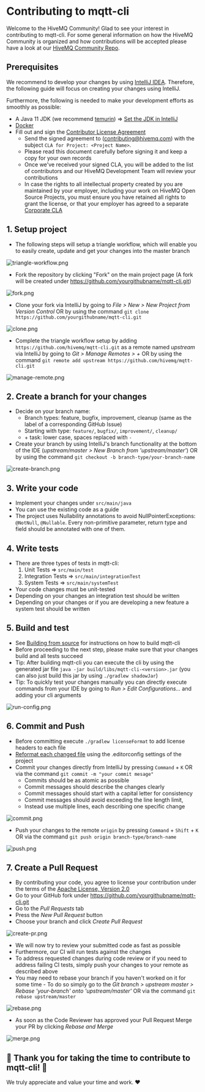 # Contributing to mqtt-cli

Welcome to the HiveMQ Community! Glad to see your interest in contributing to mqtt-cli.
For some general information on how the HiveMQ Community is organized and how contributions will be accepted please have a look at 
our [HiveMQ Community Repo](https://github.com/hivemq/hivemq-community). 

## Prerequisites

We recommend to develop your changes by using [IntelliJ IDEA](https://www.jetbrains.com/idea/). 
Therefore, the following guide will focus on creating your changes using IntelliJ. 

Furthermore, the following is needed to make your development efforts as smoothly as possible:
- A Java 11 JDK (we recommend [temurin](https://adoptium.net/de/temurin/releases/?version=11)) => [Set the JDK in IntelliJ](https://www.jetbrains.com/help/idea/sdk.html)
- [Docker](https://www.docker.com/) 
- Fill out and sign the [Contributor License Agreement](https://www.hivemq.com/downloads/Contributor_License_Agreement.pdf)
  - Send the signed agreement  to (contributing@hivemq.com) with the subject `CLA for Project: <Project Name>`.
  - Please read this document carefully before signing it and keep a copy for your own records
  - Once we've received your signed CLA, you will be added to the list of contributors and our HiveMQ Development Team will review your contributions
  - In case the rights to all intellectual property created by you are maintained by your employer, including your work on HiveMQ Open Source Projects, you must ensure you have retained all rights to grant the license, or that your employer has agreed to a separate [Corporate CLA](https://www.hivemq.com/downloads/Corporate_Contributor_License_Agreement.pdf)



## 1. Setup project

- The following steps will setup a triangle workflow, which will enable you to easily create, update and get your changes into the master branch 

![triangle-workflow.png](img/triangle-workflow.png)

- Fork the repository by clicking "Fork" on the main project page (A fork will be created under https://github.com/yourgithubname/mqtt-cli.git)

![fork.png](img/fork.png)
- Clone your fork via IntelliJ by going to <i>File > New > New Project from Version Control</i> OR by using the command `git clone https://github.com/yourgithubname/mqtt-cli.git`

![clone.png](img/clone.png)

- Complete the triangle workflow setup by adding `https://github.com/hivemq/mqtt-cli.git` as a remote named _upstream_ via IntelliJ by going to <i>Git > Manage Remotes > + </i> OR by using the command `git remote add upstream https://github.com/hivemq/mqtt-cli.git` 

![manage-remote.png](img/manage-remote.png) 


## 2. Create a branch for your changes

- Decide on your branch name:
  - Branch types: feature, bugfix, improvement, cleanup (same as the label of a corresponding GitHub Issue)
  - Starting with type: `feature/`, `bugfix/`, `improvement/`, `cleanup/`
  - \+ task: lower case, spaces replaced with `-`
- Create your branch by using IntelliJ's branch functionality at the bottom of the IDE (<i>upstream/master > New Branch from 'upstream/master'</i>) OR by using the command `git checkout -b branch-type/your-branch-name`

![create-branch.png](img/create-branch.png)

## 3. Write your code

- Implement your changes under `src/main/java`
- You can use the existing code as a guide
- The project uses Nullability annotations to avoid NullPointerExceptions: `@NotNull`, `@Nullable`. 
  Every non-primitive parameter, return type and field should be annotated with one of them.

## 4. Write tests

- There are three types of tests in mqtt-cli:
  1. Unit Tests => `src/main/test`
  2. Integration Tests => `src/main/integrationTest`
  3. System Tests => `src/main/systemTest`
- Your code changes must be unit-tested
- Depending on your changes an integration test should be written
- Depending on your changes or if you are developing a new feature a system test should be written

## 5. Build and test

- See [Building from source](https://hivemq.github.io/mqtt-cli/docs/installation/#building-from-source) for instructions on how to build mqtt-cli
- Before proceeding to the next step, please make sure that your changes build and all tests succeed
- Tip: After building mqtt-cli you can execute the cli by using the generated jar file `java -jar build/libs/mqtt-cli-<version>.jar` (you can also just build this jar by using `./gradlew shadowJar`)
- Tip: To quickly test your changes manually you can directly execute commands from your IDE by going to <i>Run > Edit Configurations...</i> and adding your cli arguments

![run-config.png](img/run-config.png)


## 6. Commit and Push
- Before committing execute `./gradlew licenseFormat` to add license headers to each file
- [Reformat each changed file](https://www.jetbrains.com/help/idea/reformat-and-rearrange-code.html#reformat_file) using the .editorconfig settings of the project
- Commit your changes directly from IntelliJ by pressing `Command` + `K` OR via the command `git commit -m "your commit mesage"`
  - Commits should be as atomic as possible
  - Commit messages should describe the changes clearly
  - Commit messages should start with a capital letter for consistency
  - Commit messages should avoid exceeding the line length limit,
  - Instead use multiple lines, each describing one specific change

![commit.png](img/commit.png)

- Push your changes to the remote `origin` by pressing `Command` + `Shift` + `K` OR via the command `git push origin branch-type/branch-name`

![push.png](img/push.png)

## 7. Create a Pull Request

- By contributing your code, you agree to license your contribution under the terms of the
  [Apache License, Version 2.0](https://github.com/hivemq/hivemq-mqtt-client/blob/develop/LICENSE)
- Go to your GitHub fork under https://github.com/yourgithubname/mqtt-cli.git
- Go to the <i>Pull Requests</i> tab
- Press the <i>New Pull Request</i> button
- Choose your branch and click <i>Create Pull Request</i>

![create-pr.png](img/create-pr.png)

- We will now try to review your submitted code as fast as possible
- Furthermore, our CI will run tests against the changes
- To address requested changes during code review or if you need to address failing CI tests, simply push your changes to your remote as described above
- You may need to rebase your branch if you haven't worked on it for some time - To do so simply go to the <i>Git branch > upstream master > Rebase 'your-branch' onto 'upstream/master'</i> OR via the command `git rebase upstream/master` 

![rebase.png](img/rebase.png)

- As soon as the Code Reviewer has approved your Pull Request Merge your PR by clicking <i>Rebase and Merge</i>

![merge.png](img/merge.png)

## 🚀 Thank you for taking the time to contribute to mqtt-cli!  🚀

We truly appreciate and value your time and work. ❤️



